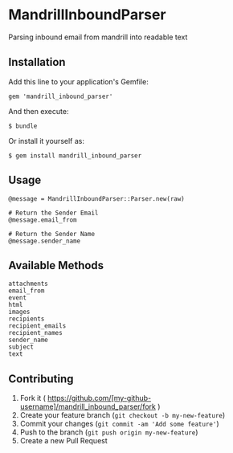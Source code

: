 # MandrillInboundParser

Parsing inbound email from mandrill into readable text

## Installation

Add this line to your application's Gemfile:

    gem 'mandrill_inbound_parser'

And then execute:

    $ bundle

Or install it yourself as:

    $ gem install mandrill_inbound_parser

## Usage

    @message = MandrillInboundParser::Parser.new(raw)

    # Return the Sender Email
    @message.email_from

    # Return the Sender Name
    @message.sender_name

## Available Methods
    attachments
    email_from
    event
    html
    images
    recipients
    recipient_emails
    recipient_names
    sender_name
    subject
    text
      

## Contributing

1. Fork it ( https://github.com/[my-github-username]/mandrill_inbound_parser/fork )
2. Create your feature branch (`git checkout -b my-new-feature`)
3. Commit your changes (`git commit -am 'Add some feature'`)
4. Push to the branch (`git push origin my-new-feature`)
5. Create a new Pull Request
